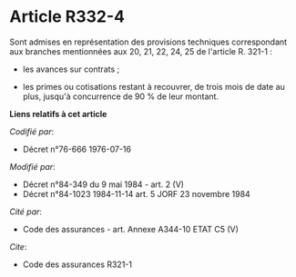 # Article R332-4

Sont admises en représentation des provisions techniques correspondant aux branches mentionnées aux 20, 21, 22, 24, 25 de
l'article R. 321-1 :

- les avances sur contrats ;

- les primes ou cotisations restant à recouvrer, de trois mois de date au plus, jusqu'à concurrence de 90 % de leur montant.

**Liens relatifs à cet article**

_Codifié par_:

  - Décret n°76-666 1976-07-16

_Modifié par_:

  - Décret n°84-349 du 9 mai 1984 - art. 2 (V)
  - Décret n°84-1023 1984-11-14 art. 5 JORF 23 novembre 1984

_Cité par_:

  - Code des assurances - art. Annexe A344-10 ETAT C5 (V)

_Cite_:

  - Code des assurances R321-1
